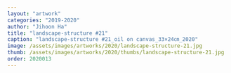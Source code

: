 ```yaml
---
layout: "artwork"
categories: "2019-2020"
author: "Jihoon Ha"
title: "landscape-structure #21"
caption: "landscape-structure #21_oil on canvas_33×24㎝_2020"
image: /assets/images/artworks/2020/landscape-structure-21.jpg
thumb: /assets/images/artworks/2020/thumbs/landscape-structure-21.jpg
order: 2020013
---
```

